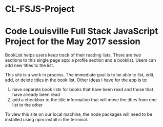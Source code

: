 # CL-FSJS-Project
# Code Louisville Full Stack JavaScript Project  for the May 2017 session

BookList helps users keep track of their reading lists. There are two sections to this single page app: a profile section and a booklist. Users can add new titles to the list. 

This site is a work in process. The immediate goal is to be able to list, edit, add, or delete titles in the book list. Other ideas I have for the app is to:

  1. have separate book lists for books that have been read and those that have already been read
  2. add a checkbox to the title information that will move the titles from one list to the other 

To view this site on our local machine, the node packages will need to be installed using npm install in the terminal.


 
